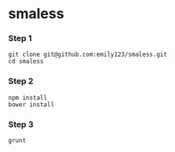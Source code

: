 # smaless

### Step 1
```
git clone git@github.com:emily123/smaless.git
cd smaless
```
### Step 2
```
npm install
bower install
```

### Step 3
```
grunt
```
